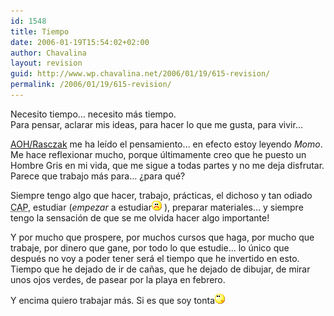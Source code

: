 ```yaml
---
id: 1548
title: Tiempo
date: 2006-01-19T15:54:02+02:00
author: Chavalina
layout: revision
guid: http://www.wp.chavalina.net/2006/01/19/615-revision/
permalink: /2006/01/19/615-revision/
---
```

Necesito tiempo… necesito más tiempo.  
Para pensar, aclarar mis ideas, para hacer lo que me gusta, para vivir…

<a href="http://www.chavalina.net/comentar.php?idpost=615#c6334" target="_blank">AOH/Rasczak</a> me ha le&iacute;do el pensamiento… en efecto estoy leyendo _Momo_. Me hace reflexionar mucho, porque &uacute;ltimamente creo que he puesto un Hombre Gris en mi vida, que me sigue a todas partes y no me deja disfrutar. Parece que trabajo más para… &iquest;para qué?

Siempre tengo algo que hacer, trabajo, prácticas, el dichoso y tan odiado <acronym title="Curso de Adaptaci&oacute;n Pedag&oacute;gica">CAP</acronym>, estudiar (_empezar_ a estudiar![emo](/imagenes/emoticonos/triste.gif) ), preparar materiales… y siempre tengo la sensaci&oacute;n de que se me olvida hacer algo importante!

Y por mucho que prospere, por muchos cursos que haga, por mucho que trabaje, por dinero que gane, por todo lo que estudie… lo &uacute;nico que después no voy a poder tener será el tiempo que he invertido en esto. Tiempo que he dejado de ir de ca&ntilde;as, que he dejado de dibujar, de mirar unos ojos verdes, de pasear por la playa en febrero.

Y encima quiero trabajar más. Si es que soy tonta![emo](/imagenes/emoticonos/pensativo.gif)